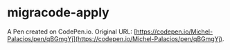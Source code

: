 # migracode-apply

A Pen created on CodePen.io. Original URL: [https://codepen.io/Michel-Palacios/pen/qBGmgYj](https://codepen.io/Michel-Palacios/pen/qBGmgYj).

